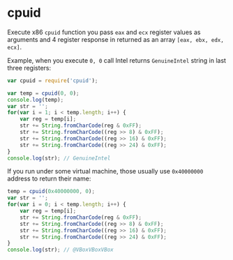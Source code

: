 # cpuid

Execute x86 `cpuid` function you pass `eax` and `ecx` register values as arguments
and 4 register response in returned as an array `[eax, ebx, edx, ecx]`.

Example, when you execute `0, 0` call Intel returns `GenuineIntel` string
in last three registers:

```js
var cpuid = require('cpuid');

var temp = cpuid(0, 0);
console.log(temp);
var str = '';
for(var i = 1; i < temp.length; i++) {
    var reg = temp[i];
    str += String.fromCharCode(reg & 0xFF);
    str += String.fromCharCode((reg >> 8) & 0xFF);
    str += String.fromCharCode((reg >> 16) & 0xFF);
    str += String.fromCharCode((reg >> 24) & 0xFF);
}
console.log(str); // GenuineIntel
```

If you run under some virtual machine, those usually use `0x40000000` address
to return their name:

```js
temp = cpuid(0x40000000, 0);
var str = '';
for(var i = 0; i < temp.length; i++) {
    var reg = temp[i];
    str += String.fromCharCode(reg & 0xFF);
    str += String.fromCharCode((reg >> 8) & 0xFF);
    str += String.fromCharCode((reg >> 16) & 0xFF);
    str += String.fromCharCode((reg >> 24) & 0xFF);
}
console.log(str); // @VBoxVBoxVBox
```
